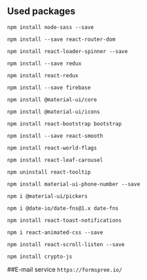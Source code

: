 ## Used packages

`npm install node-sass --save`

`npm install --save react-router-dom`

`npm install react-loader-spinner --save`

`npm install --save redux`

`npm install react-redux`

`npm install --save firebase`

`npm install @material-ui/core`

`npm install @material-ui/icons`

`npm install react-bootstrap bootstrap`

`npm install --save react-smooth`

`npm install react-world-flags`

`npm install react-leaf-carousel`

`npm uninstall react-tooltip`

`npm install material-ui-phone-number --save`

`npm i @material-ui/pickers`

`npm i @date-io/date-fns@1.x date-fns`

`npm install react-toast-notifications`

`npm i react-animated-css --save`

`npm install react-scroll-listen --save`

`npm install crypto-js`

##E-mail service
`https://formspree.io/`